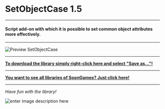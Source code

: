 # SetObjectCase 1.5
---
#### Script add-on with which it is possible to set common object attributes more effectively.
---

![Preview SetObjectCase](https://raw.githubusercontent.com/SoonGames/quest_libraries/master/SetObjectCase/readme/SetObjectCase.gif)

---
**[To download the library simply right-click here and select "Save as..."!](https://github.com/SoonGames/quest_libraries/raw/master/SetObjectCase/SetObjectCase.aslx)**

---
**[You want to see all libraries of SoonGames? Just click here!](https://github.com/SoonGames/quest_libraries)**

---

*Have fun with the library!*

![enter image description here](https://raw.githubusercontent.com/SoonGames/quest_libraries/master/soongames.png)